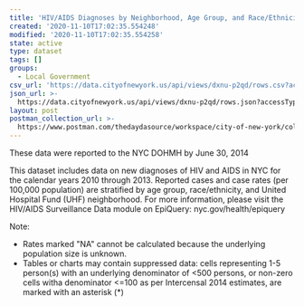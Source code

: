 ```yaml
---
title: 'HIV/AIDS Diagnoses by Neighborhood, Age Group, and Race/Ethnicity'
created: '2020-11-10T17:02:35.554248'
modified: '2020-11-10T17:02:35.554258'
state: active
type: dataset
tags: []
groups:
  - Local Government
csv_url: 'https://data.cityofnewyork.us/api/views/dxnu-p2qd/rows.csv?accessType=DOWNLOAD'
json_url: >-
  https://data.cityofnewyork.us/api/views/dxnu-p2qd/rows.json?accessType=DOWNLOAD
layout: post
postman_collection_url: >-
  https://www.postman.com/thedaydasource/workspace/city-of-new-york/collection/15909983-0ded3dad-0f7a-46da-a1cb-a0b13fa8e0b0
---
```

These data were reported to the NYC DOHMH by June 30, 2014

This dataset includes data on new diagnoses of HIV and AIDS in NYC for the calendar years 2010 through 2013. Reported cases and case rates (per 100,000 population) are stratified by age group, race/ethnicity, and United Hospital Fund (UHF) neighborhood. For more information, please visit the HIV/AIDS Surveillance Data module on EpiQuery: nyc.gov/health/epiquery

Note: 
- Rates marked "NA" cannot be calculated because the underlying population size is unknown. 
- Tables or charts may contain suppressed data: cells representing 1-5 person(s) with an underlying denominator of <500 persons, or non-zero cells witha  denominator <=100 as per Intercensal 2014 estimates, are marked with an asterisk (*)
